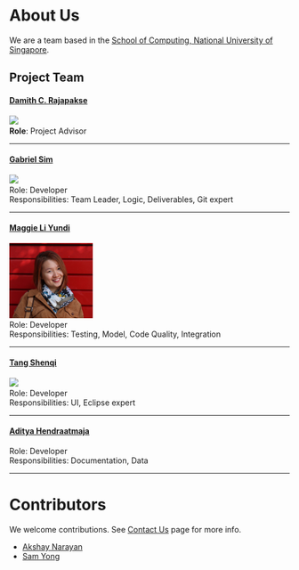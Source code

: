 # About Us

We are a team based in the [School of Computing, National University of Singapore](http://www.comp.nus.edu.sg).

## Project Team

#### [Damith C. Rajapakse](http://www.comp.nus.edu.sg/~damithch) <br>
<img src="images/DamithRajapakse.jpg" width="150"><br>
**Role**: Project Advisor

-----

#### [Gabriel Sim](http://github.com/lejolly)
<img src="images/JoshuaLee.jpg" width="150"><br>
Role: Developer <br>
Responsibilities: Team Leader, Logic, Deliverables, Git expert

-----

#### [Maggie Li Yundi](http://github.com/maggiemeow)
<img src="images/maggiemeow.png" width="150"><br>
Role: Developer <br>
Responsibilities: Testing, Model, Code Quality, Integration

-----

#### [Tang Shenqi](http://github.com/m133225)
<img src="images/MartinChoo.jpg" width="150"><br>
Role: Developer <br>
Responsibilities: UI, Eclipse expert

-----

#### [Aditya Hendraatmaja](https://github.com/ndt93)
 Role: Developer <br>
 Responsibilities: Documentation, Data

 -----

# Contributors

We welcome contributions. See [Contact Us](ContactUs.md) page for more info.

* [Akshay Narayan](https://github.com/se-edu/addressbook-level4/pulls?q=is%3Apr+author%3Aokkhoy)
* [Sam Yong](https://github.com/se-edu/addressbook-level4/pulls?q=is%3Apr+author%3Amauris)
